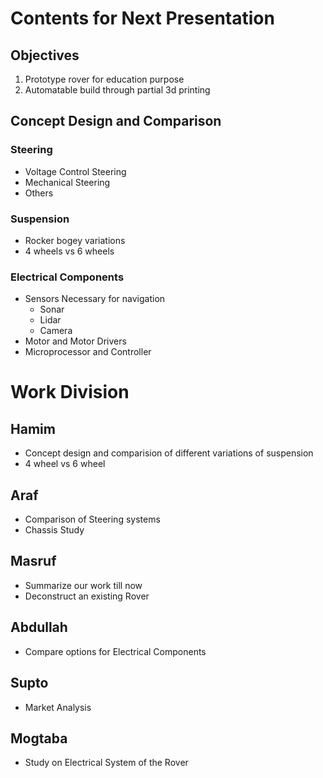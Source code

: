 # Contents for Next Presentation
## Objectives
1. Prototype rover for education purpose
2. Automatable build through partial 3d printing

## Concept Design and Comparison
### Steering
- Voltage Control Steering
- Mechanical Steering
- Others
### Suspension
- Rocker bogey variations
- 4 wheels vs 6 wheels
### Electrical Components
- Sensors Necessary for navigation
    - Sonar
    - Lidar
    - Camera
- Motor and Motor Drivers
- Microprocessor and Controller

# Work Division
## Hamim
- Concept design and comparision of different variations of suspension
- 4 wheel vs 6 wheel 
## Araf
- Comparison of Steering systems
- Chassis Study
## Masruf
- Summarize our work till now
- Deconstruct an existing Rover
## Abdullah
- Compare options for Electrical Components 
## Supto
- Market Analysis
## Mogtaba
- Study on Electrical System of the Rover
